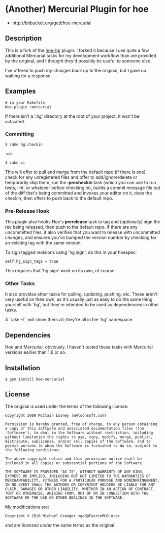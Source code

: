 # (Another) Mercurial Plugin for hoe

* http://bitbucket.org/ged/hoe-mercurial


## Description

This is a fork of the [hoe-hg](https://bitbucket.org/mml/hoe-hg) 
plugin. I forked it because I use quite a few additional Mercurial 
tasks for my development workflow than are provided by the original, 
and I thought they'd possibly be useful to someone else.

I've offered to push my changes back up to the original, but I gave
up waiting for a response.


## Examples

	# in your Rakefile
	Hoe.plugin :mercurial

If there isn't a '.hg' directory at the root of your project, it won't 
be activated.


### Committing

	$ rake hg:checkin

-or-

	$ rake ci

This will offer to pull and merge from the default repo (if there is one), 
check for any unregistered files and offer to add/ignore/delete or 
temporarily skip them, run the **:precheckin** task (which you can use to
run tests, lint, or whatever before checking in), builds a commit message
file out of the diff that's being committed and invokes your editor on it, 
does the checkin, then offers to push back to the default repo.

### Pre-Release Hook

This plugin also hooks Hoe's **prerelease** task to tag and (optionally) sign 
the rev being released, then push to the default repo. If there are any 
uncommitted files, it also verifies that you want to release with 
uncommitted changes, and ensures you've bumped the version number by 
checking for an existing tag with the same version.

To sign tagged revisions using 'hg sign', do this in your hoespec:

	self.hg_sign_tags = true

This requires that 'hg sign' work on its own, of course.


### Other Tasks

It also provides other tasks for pulling, updating, pushing, etc. These
aren't very useful on their own, as it's usually just as easy to do the
same thing yourself with 'hg', but they're intended to be used as 
dependencies in other tasks. 

A 'rake -T' will show them all; they're all in the 'hg' namespace.


## Dependencies

Hoe and Mercurial, obviously. I haven't tested these tasks with Mercurial
versions earlier than 1.6 or so.


## Installation

	$ gem install hoe-mercurial


## License

The original is used under the terms of the following license:

	Copyright 2009 McClain Looney (m@loonsoft.com)
	
	Permission is hereby granted, free of charge, to any person obtaining
	a copy of this software and associated documentation files (the
	'Software'), to deal in the Software without restriction, including
	without limitation the rights to use, copy, modify, merge, publish,
	distribute, sublicense, and/or sell copies of the Software, and to
	permit persons to whom the Software is furnished to do so, subject to
	the following conditions:
	
	The above copyright notice and this permission notice shall be
	included in all copies or substantial portions of the Software.
	
	THE SOFTWARE IS PROVIDED 'AS IS', WITHOUT WARRANTY OF ANY KIND,
	EXPRESS OR IMPLIED, INCLUDING BUT NOT LIMITED TO THE WARRANTIES OF
	MERCHANTABILITY, FITNESS FOR A PARTICULAR PURPOSE AND NONINFRINGEMENT.
	IN NO EVENT SHALL THE AUTHORS OR COPYRIGHT HOLDERS BE LIABLE FOR ANY
	CLAIM, DAMAGES OR OTHER LIABILITY, WHETHER IN AN ACTION OF CONTRACT,
	TORT OR OTHERWISE, ARISING FROM, OUT OF OR IN CONNECTION WITH THE
	SOFTWARE OR THE USE OR OTHER DEALINGS IN THE SOFTWARE.

My modifications are:

	Copyright © 2010 Michael Granger <ged@FaerieMUD.org>

and are licensed under the same terms as the original.

